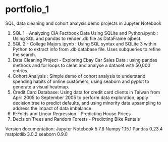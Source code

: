 # portfolio_1
SQL, data cleaning and cohort analysis demo projects in Jupyter Notebook

1. SQL 1 - Analyzing CIA Factbook Data Using SQLite and Python.ipynb : Using SQL and pandas to render .db file as DataFrame ojbect.
2. SQL 2 - College Majors.ipynb : Using SQL syntax and SQLite 3 within Python to extract info from .db database file.  Uses subqueries to refine the search.
3. Data Cleaning Project - Exploring Ebay Car Sales Data : using pandas methods and for loops to clean and analyse a dataset with 50,000 entries.
4. Cohort Analysis : Simple demo of cohort analysis to understand spending habits of online customers, using seaborn and pyplot to generate a visual heatmap.
5. Credit Card Database: Using data for credit card clients in Taiwan from April 2005 to September 2005 to perform data exploration, apply decision tree to predict defaults, and using minority data upsampling to address the impact of data imbalance.
6. K-Folds and Linear Regression - Predicting House Prices
7. Decision Trees and Random Forests - Predicting Bike Rentals

Version documentation:
Jupyter Notebook 5.7.8
Numpy 1.15.1
Pandas 0.23.4
matplotlib 3.0.2
seaborn 0.9.0
